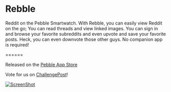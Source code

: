 Rebble
======

Reddit on the Pebble Smartwatch. With Rebble, you can easily view Reddit on the go; You can read threads and view linked images. You can sign in and browse your favorite subreddits and even upvote and save your favorite posts. Heck, you can even downvote those other guys. No companion app is required!

======

Released on the [Pebble App Store](http://pblweb.com/appstore/5300e4029810e0a8940000e8/)

Vote for us on [ChallengePost](http://challengepost.com/software/rebble--2)!

[![ScreenShot](http://img.youtube.com/vi/Umkoy4dOLwc/0.jpg)](http://youtu.be/Umkoy4dOLwc)

